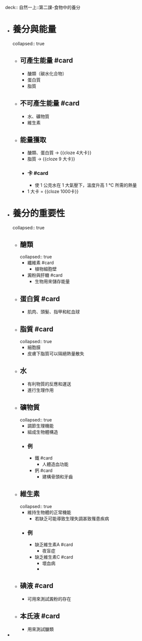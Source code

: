 deck:: 自然一上::第二課-食物中的養分

- # 養分與能量
  collapsed:: true
	- ## 可產生能量 #card
		- 醣類（碳水化合物）
		- 蛋白質
		- 脂質
	- ## 不可產生能量 #card
		- 水、礦物質
		- 維生素
	- ## 能量獲取
		- 醣類、蛋白質 -> {{cloze 4大卡}}
		- 脂質 -> {{cloze 9 大卡}}
		- ### 卡 #card
			- 使 1 公克水在 1 大氣壓下，溫度升高 1 °C 所需的熱量
		- 1 大卡 = {{cloze 1000卡}}
- # 養分的重要性
  collapsed:: true
	- ## 醣類
	  collapsed:: true
		- 纖維素 #card
			- 植物細胞壁
		- 澱粉與肝糖 #card
			- 生物用來儲存能量
	- ## 蛋白質 #card
		- 肌肉、頭髮、指甲和紅血球
	- ## 脂質 #card
	  collapsed:: true
		- 細胞膜
		- 皮膚下脂質可以隔絕熱量散失
	- ## 水
		- 有利物質的反應和運送
		- 進行生理作用
	- ## 礦物質
	  collapsed:: true
		- 調節生理機能
		- 組成生物體構造
		- ### 例
			- 鐵 #card
				- 人體造血功能
			- 鈣 #card
				- 建構骨頭和牙齒
	- ## 維生素
	  collapsed:: true
		- 維持生物體的正常機能
			- 若缺乏可能導致生理失調甚致罹患疾病
		- ### 例
			- 缺乏維生素A #card
				- 夜盲症
			- 缺乏維生素C #card
				- 壞血病
				-
	- ## 碘液 #card
		- 可用來測試澱粉的存在
	- ## 本氏液 #card
		- 用來測試醣類
-